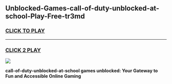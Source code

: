 
## Unblocked-Games-call-of-duty-unblocked-at-school-Play-Free-tr3md
<h3>
<a href="https://premium76.site?title=call-of-duty-unblocked-at-school&ref=20M">CLICK TO PLAY</a></h3>
<hr>

<h3>
<a href="https://premium76.site?title=call-of-duty-unblocked-at-school&ref=20M">CLICK 2 PLAY</a>
  
</h3>

<a href="https://premium76.site?title=call-of-duty-unblocked-at-school&ref=19M"><img src="https://clearcache.store/games.png"></a>


**call-of-duty-unblocked-at-school games unblocked: Your Gateway to Fun and Accessible Online Gaming**
